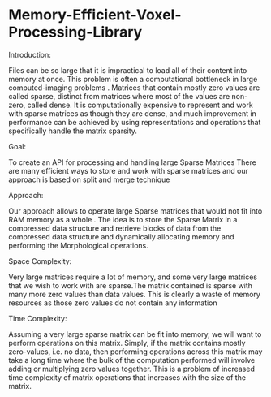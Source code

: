 # Memory-Efficient-Voxel-Processing-Library

Introduction:

Files can be so large that it is impractical to load all of their content into memory at once. This problem is often a computational bottleneck in large computed-imaging problems . Matrices that contain mostly zero values are called sparse, distinct from matrices where most of the values are non-zero, called dense. It is computationally expensive to represent and work with sparse matrices as though they are dense, and much improvement in performance can be achieved by using representations and operations that specifically handle the matrix sparsity.

Goal:

To create an API for processing and handling large Sparse Matrices There are many efficient ways to store and work with sparse matrices and our approach is based on split and merge technique

Approach:

Our approach allows to operate large Sparse matrices that would not fit into RAM memory as a whole . The idea is to store the Sparse Matrix in a compressed data structure and retrieve blocks of data from the compressed data structure and dynamically allocating memory and performing the Morphological operations.

Space Complexity:

Very large matrices require a lot of memory, and some very large matrices that we wish to work with are sparse.The matrix contained is sparse with many more zero values than data values. This is clearly a waste of memory resources as those zero values do not contain any information

Time Complexity:

Assuming a very large sparse matrix can be fit into memory, we will want to perform operations on this matrix. Simply, if the matrix contains mostly zero-values, i.e. no data, then performing operations across this matrix may take a long time where the bulk of the computation performed will involve adding or multiplying zero values together. This is a problem of increased time complexity of matrix operations that increases with the size of the matrix.
